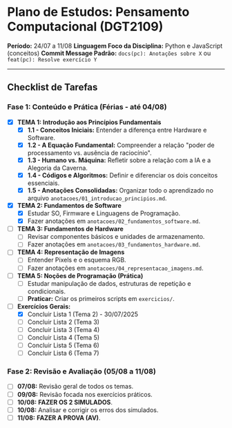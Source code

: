 # Plano de Estudos: Pensamento Computacional (DGT2109)

**Período:** 24/07 a 11/08
**Linguagem Foco da Disciplina:** Python e JavaScript (conceitos)
**Commit Message Padrão:** `docs(pc): Anotações sobre X` ou `feat(pc): Resolve exercício Y`

---

## Checklist de Tarefas

### Fase 1: Conteúdo e Prática (Férias - até 04/08)

- [x] **TEMA 1: Introdução aos Princípios Fundamentais**
  - [x] **1.1 - Conceitos Iniciais:** Entender a diferença entre Hardware e Software.
  - [x] **1.2 - A Equação Fundamental:** Compreender a relação "poder de processamento vs. ausência de raciocínio".
  - [x] **1.3 - Humano vs. Máquina:** Refletir sobre a relação com a IA e a Alegoria da Caverna.
  - [x] **1.4 - Códigos e Algoritmos:** Definir e diferenciar os dois conceitos essenciais.
  - [x] **1.5 - Anotações Consolidadas:** Organizar todo o aprendizado no arquivo `anotacoes/01_introducao_principios.md`.

- [x] **TEMA 2: Fundamentos de Software**
  - [x] Estudar SO, Firmware e Linguagens de Programação.
  - [x] Fazer anotações em `anotacoes/02_fundamentos_software.md`.

- [ ] **TEMA 3: Fundamentos de Hardware**
  - [ ] Revisar componentes básicos e unidades de armazenamento.
  - [ ] Fazer anotações em `anotacoes/03_fundamentos_hardware.md`.

- [ ] **TEMA 4: Representação de Imagens**
  - [ ] Entender Pixels e o esquema RGB.
  - [ ] Fazer anotações em `anotacoes/04_representacao_imagens.md`.

- [ ] **TEMA 5: Noções de Programação (Prática)**
  - [ ] Estudar manipulação de dados, estruturas de repetição e condicionais.
  - [ ] **Praticar:** Criar os primeiros scripts em `exercicios/`.

- [ ] **Exercícios Gerais:**
  - [x] Concluir Lista 1 (Tema 2) - 30/07/2025
  - [ ] Concluir Lista 2 (Tema 3)
  - [ ] Concluir Lista 3 (Tema 4)
  - [ ] Concluir Lista 4 (Tema 5)
  - [ ] Concluir Lista 5 (Tema 6)
  - [ ] Concluir Lista 6 (Tema 7)

### Fase 2: Revisão e Avaliação (05/08 a 11/08)
- [ ] **07/08:** Revisão geral de todos os temas.
- [ ] **09/08:** Revisão focada nos exercícios práticos.
- [ ] **10/08:** **FAZER OS 2 SIMULADOS**.
- [ ] **10/08:** Analisar e corrigir os erros dos simulados.
- [ ] **11/08:** **FAZER A PROVA (AV)**.